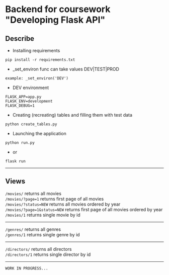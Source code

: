 # Backend for coursework "Developing Flask API"

## Describe
* Installing requirements
```
pip install -r requirements.txt
```
* _set_environ func can take values DEV|TEST|PROD
```
example: _set_environ('DEV')
```
* DEV environment
```
FLASK_APP=app.py
FLASK_ENV=development
FLASK_DEBUG=1
```
* Creating (recreating) tables and filling them with test data
```
python create_tables.py
```
* Launching the application
```
python run.py
```
* or
```
flask run
```
***
## Views
`/movies/` returns all movies   
`/movies/?page=1` returns first page of all movies  
`/movies/?status=NEW` returns all movies ordered by year    
`/movies/?page=1&status=NEW` returns first page of all movies ordered by year   
`/movies/1` returns single movie by id
***
`/genres/` returns all genres   
`/genres/1` returns single genre by id
***
`/directors/` returns all directors   
`/directors/1` returns single director by id
***
```
WORK IN PROGRESS...
```